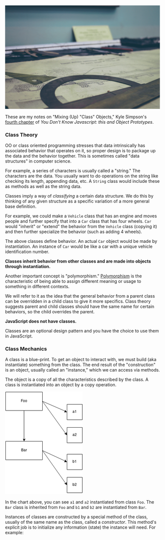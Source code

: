 ![Set squares and a protractor on an architectural drawing.](pictures/architect%20drawing.jpg)

These are my notes on "Mixing (Up) "Class" Objects," Kyle Simpson's [fourth chapter](https://github.com/getify/You-Dont-Know-JS/blob/master/this%20%26%20object%20prototypes/ch4.md) of _You Don't Know Javascript: this and Object Prototypes_.

### Class Theory

OO or class oriented programming stresses that data intrinsically has associated behavior that operates on it, so  proper design is to package up the data and the behavior together. This is sometimes called "data structures" in computer science.

For example, a series of characters is usually called a "string." The characters are the data. You usually want to do operations on the string like checking its length, appending data, etc. A `String` class would include these as methods as well as the string data.

Classes imply a way of _classifying_ a certain data structure. We do this by thinking of any given structure as a specific variation of a more general base definition.

For example, we could make a `Vehicle` class that has an engine and moves people and further specify that into a `Car` class that has four wheels. `Car` would "inherit" or "extend" the behavior from the `Vehicle` class (copying it) and then further specialize the behavior (such as adding 4 wheels).

The above classes define behavior. An actual `Car` object would be made by instantiation. An instance of `Car` would be like a car with a unique vehicle identification number.

**Classes inherit behavior from other classes and are made into objects through instantiation.**

Another important concept is "polymorphism." [Polymorphism](https://whatis.techtarget.com/definition/polymorphism) is the characteristic of being able to assign different meaning or usage to something in different contexts. 

We will refer to it as the idea that the general behavior from a parent class can be overridden in a child class to give it more specifics. Class theory suggests parent and child classes should have the same name for certain behaviors, so the child overrides the parent.

**JavaScript does not have classes.**

Classes are an optional design pattern and you have the choice to use them in JavaScript.

### Class Mechanics

A class is a blue-print. To get an object to interact with, we must build (aka instantiate) something from the class. The end result of the "construction" is an object, usually called an "instance," which we can access via methods. 

The object is a copy of all the characteristics described by the class. A class is instantiated into an object by a copy operation.

![A simple class example.](pictures/simple%20class%20example.png)

In the chart above, you can see `a1` and `a2` instantiated from class `Foo`. The `Bar` class is inherited from `Foo` and `b1` and `b2` are instantiated from `Bar`.

Instances of classes are constructed by a special method of the class, usually of the same name as the class, called a _constructor_. This method's explicit job is to initialize any information (state) the instance will need. For example:

